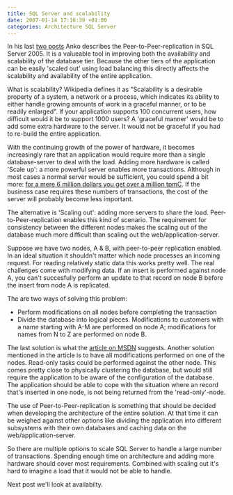```yaml
---
title: SQL Server and scalability
date: 2007-01-14 17:16:39 +01:00
categories: Architecture SQL Server
---
```

<P>In his last <A href="http://www.ankoduizer.nl/CommentView,guid,0987d3f4-2529-41b0-9662-c03fefc29811.aspx">two posts</A> Anko describes the Peer-to-Peer-replication in SQL Server 2005. It is a valueable tool in improving both the availability and scalability of the database tier. Because the other tiers of the application can be easily 'scaled out' using load balancing this directly affects the scalability and availability of the entire application.</P>
<P>What is scalability? Wikipedia defines it as "Scalability is a desirable property of a system, a network or a process, which indicates its ability to either handle growing amounts of work in a graceful manner, or to be readily enlarged". If your application supports 100 concurrent users, how difficult would it be to support 1000 users? A 'graceful manner' would be to add some extra hardware to the server. It would not be graceful if you had to re-build the entire application.</P>
<P>With the continuing growth of the power of hardware, it becomes increasingly rare that an application would require more than a single database-server to deal with the load. Adding more hardware is called 'Scale up': a more powerful server enables more transactions. Although in most cases a normal server would be sufficient, you could spend a bit more: <A href="http://www.tpc.org/results/individual_results/HP/hp_orca1tb_win64_ex.pdf">for a mere 6 million dollars you get over a million tpmC</A>. If the business case requires these numbers of transactions, the cost of the server will probably become less important.</P>
<P>The alternative is 'Scaling out': adding more servers to share the load. Peer-to-Peer-replication enables this kind of scenario. The requirement for consistency between the different nodes makes the scaling out of the database much more difficult than scaling out the web/application-server.</P>
<P>Suppose we have two nodes, A & B, with peer-to-peer replication enabled. In an ideal situation it shouldn't matter which node processes an incoming request. For reading relatively static data this works pretty well. The real challenges come with modifying data. If an insert is performed against node A, you can't succesfully perform an update to that record on node B before the insert from node A is replicated.</P>
<P>The are two ways of solving this problem:</P>
<UL>
<LI>Perform modifications on all nodes before completing the transaction 
<LI>Divide the database into logical pieces. Modifications to customers with a name starting with A-M are performed on node A; modifications for names from N to Z are performed on node B. </LI></UL>
<P>The last solution is what the <A href="http://msdn2.microsoft.com/en-us/library/ms151196.aspx">article on MSDN</A> suggests. Another solution mentioned in the article is to have all modifications performed on one of the nodes. Read-only tasks could be performed against the other node. This comes pretty close to physically clustering the database, but would still require the application to be aware of the configuration of the database. The application should be able to cope with the situation where an record that's inserted in one node, is not being returned from the 'read-only'-node.</P>
<P>The use of Peer-to-Peer-replication is something that should be decided when developing the architecture of the entire solution. At that time it can be weighed against other options like dividing the application into different subsystems with their own databases and caching data on the web/application-server.</P>
<P>So there are multiple options to scale SQL Server to handle a large number of transactions. Spending enough time on architecture and adding more hardware should cover most requirements. Combined with scaling out it's hard to imagine a load that it would not be able to handle.</P>
<P>Next post we'll look at availabilty.</P>
